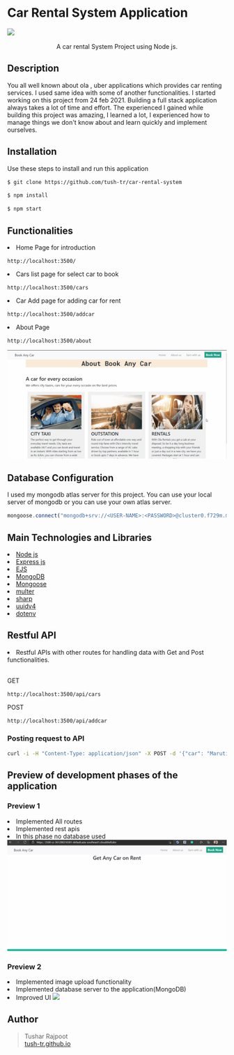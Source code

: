 # Car Rental System Application

<img src="previews/rent-2.gif">
<p align=center>A car rental System Project using Node js.</p>

## Description
<p>
You all well known about ola , uber applications which provides car renting services. I used same idea with some of another functionalities. I started working on this project from 24 feb 2021. Building a full stack application always takes a lot of time and effort. The experienced I gained while building this project was amazing, I learned a lot, I experienced how to manage things we don't know about and learn quickly and implement ourselves. 
</p>

## Installation
Use these steps to install and run this application
```Bash
$ git clone https://github.com/tush-tr/car-rental-system
```
```Bash
$ npm install
```
```Bash
$ npm start
```

## Functionalities
<li>Home Page for introduction

```Link
http://localhost:3500/
```
<li>Cars list page for select car to book

```Link
http://localhost:3500/cars
```
<li>Car Add page for adding car for rent

```Link
http://localhost:3500/addcar
```
<li>About Page

```Link
http://localhost:3500/about
```

<img src="previews/about-page.gif">


## Database Configuration
I used my mongodb atlas server for this project. You can use your local server of mongodb or you can use your own atlas server.
```javascript
mongoose.connect("mongodb+srv://<USER-NAME>:<PASSWORD>@cluster0.f729m.mongodb.net/myFirstDatabase?retryWrites=true&w=majority",{useNewUrlParser: true});
```



## Main Technologies and Libraries
<li><a href="https://nodejs.org/">Node js</a>
<li><a href="https://expressjs.com/">Express js</a>
<li><a href="https://ejs.co/">EJS</a>
<li><a href="https://www.mongodb.com/">MongoDB</a>
<li><a href="https://mongoosejs.com/">Mongoose</a>
<li><a href="https://www.npmjs.com/package/multer">multer</a>
<li><a href="https://www.npmjs.com/package/sharp">sharp</a>
<li><a href="https://www.npmjs.com/package/uuid">uuidv4</a>
<li><a href="https://www.npmjs.com/package/dotenv">dotenv</a>




## Restful API

<li>Restful APIs with other routes for handling data with Get and Post functionalities.

<br>GET

```Link
http://localhost:3500/api/cars
```

POST
```Link
http://localhost:3500/api/addcar
```

### Posting request to API

```Bash
curl -i -H "Content-Type: application/json" -X POST -d '{"car": "Maruti","model": "2018","fair": "$5000"}' http://localhost:3500/addcar
```

## Preview of  development phases of the application
 ### Preview 1
 <li>Implemented All routes
 <li>Implemented rest apis
 <li>In this phase no database used
<img src="previews/rent-1.gif">

### Preview 2
<li>Implemented image upload functionality
<li>Implemented database server to the application(MongoDB)
<li>Improved UI

<img src="previews/rent-2.gif">


## Author
>Tushar Rajpoot<br>
> <a href="https://tush-tr.github.io/">tush-tr.github.io</a>
